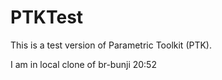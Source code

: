 # PTKTest
This is a test version of Parametric Toolkit (PTK).


I am in local clone of br-bunji 20:52


